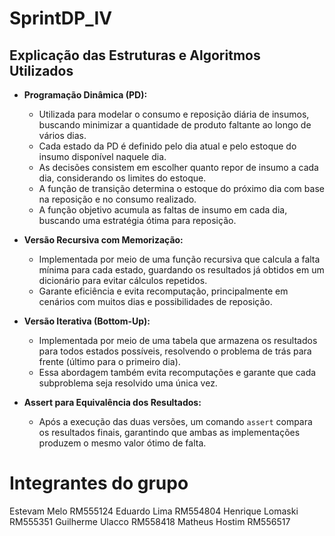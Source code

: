 # SprintDP_IV

## Explicação das Estruturas e Algoritmos Utilizados

- **Programação Dinâmica (PD):**
  - Utilizada para modelar o consumo e reposição diária de insumos, buscando minimizar a quantidade de produto faltante ao longo de vários dias.
  - Cada estado da PD é definido pelo dia atual e pelo estoque do insumo disponível naquele dia.  
  - As decisões consistem em escolher quanto repor de insumo a cada dia, considerando os limites do estoque.
  - A função de transição determina o estoque do próximo dia com base na reposição e no consumo realizado.
  - A função objetivo acumula as faltas de insumo em cada dia, buscando uma estratégia ótima para reposição.

- **Versão Recursiva com Memorização:**
  - Implementada por meio de uma função recursiva que calcula a falta mínima para cada estado, guardando os resultados já obtidos em um dicionário para evitar cálculos repetidos.
  - Garante eficiência e evita recomputação, principalmente em cenários com muitos dias e possibilidades de reposição.

- **Versão Iterativa (Bottom-Up):**
  - Implementada por meio de uma tabela que armazena os resultados para todos estados possíveis, resolvendo o problema de trás para frente (último para o primeiro dia).
  - Essa abordagem também evita recomputações e garante que cada subproblema seja resolvido uma única vez.

- **Assert para Equivalência dos Resultados:**
  - Após a execução das duas versões, um comando `assert` compara os resultados finais, garantindo que ambas as implementações produzem o mesmo valor ótimo de falta.

# **Integrantes do grupo**

Estevam Melo RM555124 
Eduardo Lima RM554804 
Henrique Lomaski RM555351 
Guilherme Ulacco RM558418 
Matheus Hostim RM556517
